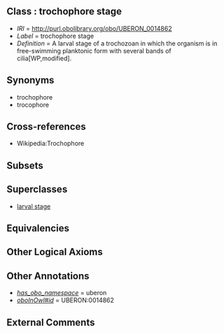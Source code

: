 
## Class : trochophore stage

 * *IRI* = http://purl.obolibrary.org/obo/UBERON_0014862
 * *Label* = trochophore stage
 * *Definition* = A larval stage of a trochozoan in which the organism is in free-swimming planktonic form with several bands of cilia[WP,modified].

## Synonyms

 * trochophore
 * trocophore

## Cross-references

 * Wikipedia:Trochophore

## Subsets


## Superclasses

 * [larval stage](../../UBERON/69/UBERON_0000069.md)

## Equivalencies


## Other Logical Axioms


## Other Annotations

 * *[has_obo_namespace](../../ce/oboInOwl#hasOBONamespace.md)* = uberon
 * *[oboInOwl#id](../../id/oboInOwl#id.md)* = UBERON:0014862

## External Comments

